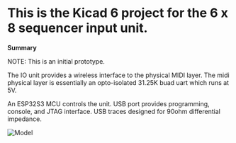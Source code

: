 # This is the Kicad 6 project for the 6 x 8 sequencer input unit.

**Summary**

NOTE: This is an initial prototype. 

The IO unit provides a wireless interface to the physical MIDI layer.
The midi physical layer is essentially an opto-isolated 31.25K buad uart which runs at 5V.

An ESP32S3 MCU controls the unit. USB port provides programming, console, and JTAG interface.
USB traces designed for 90ohm differential impedance.


![Model](https://github.com/ChrisJP-Embedded/midiSequencer/blob/main/images/IOUnitPCB.png)
